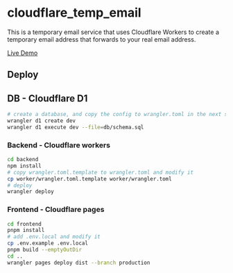 # cloudflare_temp_email

This is a temporary email service that uses Cloudflare Workers to create a temporary email address that forwards to your real email address.

[Live Demo](https://temp-email.dreamhunter2333.xyz/)

## Deploy

## DB - Cloudflare D1

```bash
# create a database, and copy the config to wrangler.toml in the next step
wrangler d1 create dev
wrangler d1 execute dev --file=db/schema.sql
```

### Backend - Cloudflare workers

```bash
cd backend
npm install
# copy wrangler.toml.template to wrangler.toml and modify it
cp worker/wrangler.toml.template worker/wrangler.toml
# deploy
wrangler deploy
```

### Frontend - Cloudflare pages

```bash
cd frontend
pnpm install
# add .env.local and modify it
cp .env.example .env.local
pnpm build --emptyOutDir
cd ..
wrangler pages deploy dist --branch production
```
